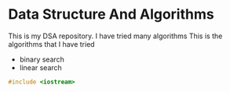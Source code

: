 # Data Structure And Algorithms
This is my DSA repository. I have tried many algorithms
This is the algorithms that I have tried
- binary search
- linear search

```c++
#include <iostream>
```